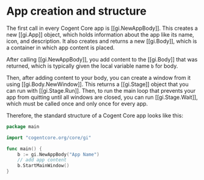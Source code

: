 # App creation and structure

The first call in every Cogent Core app is [[gi.NewAppBody]]. This creates a new [[gi.App]] object, which holds information about the app like its name, icon, and description. It also creates and returns a new [[gi.Body]], which is a container in which app content is placed.

After calling [[gi.NewAppBody]], you add content to the [[gi.Body]] that was returned, which is typically given the local variable name `b` for body.

Then, after adding content to your body, you can create a window from it using [[gi.Body.NewWindow]]. This returns a [[gi.Stage]] object that you can run with [[gi.Stage.Run]]. Then, to run the main loop that prevents your app from quitting until all windows are closed, you can run [[gi.Stage.Wait]], which must be called once and only once for every app.

Therefore, the standard structure of a Cogent Core app looks like this:

```go
package main

import "cogentcore.org/core/gi"

func main() {
	b := gi.NewAppBody("App Name")
	// add app content
	b.StartMainWindow()
}
```